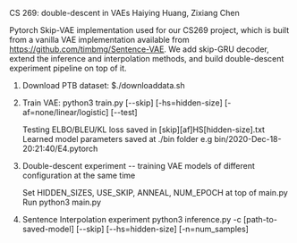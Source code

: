 CS 269: double-descent in VAEs
Haiying Huang, Zixiang Chen

Pytorch Skip-VAE implementation used for our CS269 project, which is built from a vanilla VAE implementation available 
from https://github.com/timbmg/Sentence-VAE. We add skip-GRU decoder, extend the inference and interpolation methods,
and build double-descent experiment pipeline on top of it.

1. Download PTB dataset: $./downloaddata.sh

2. Train VAE: python3 train.py [--skip] [-hs=hidden-size] [-af=none/linear/logistic] [--test]

   Testing ELBO/BLEU/KL loss saved in [skip][af]HS[hidden-size].txt 
   Learned model parameters saved at ./bin folder e.g bin/2020-Dec-18-20:21:40/E4.pytorch

3. Double-descent experiment -- training VAE models of different configuration at the same time
	
   Set HIDDEN_SIZES, USE_SKIP, ANNEAL, NUM_EPOCH at top of main.py
   Run python3 main.py

4. Sentence Interpolation experiment
   python3 inference.py -c [path-to-saved-model] [--skip] [--hs=hidden-size] [-n=num_samples] 
	
   
   



